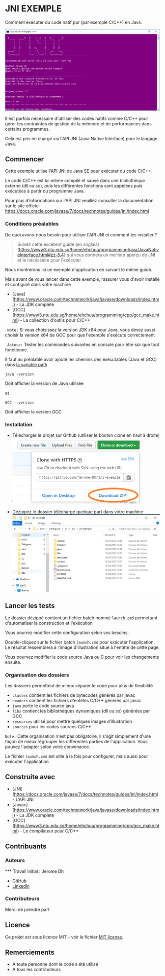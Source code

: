 # JNI EXEMPLE

Comment exécuter du code natif pur (par exemple C/C++) en Java.

![Launch](https://github.com/jerome-Dh/jni-exemple/blob/master/resources/launch.png)

Il est parfois nécessaire d'utiliser des codes natifs comme C/C++ pour gérer les contraintes de gestion de la mémoire et de performances dans certains programmes. 

Cela est pris en charge via l'API JNI (Java Native Interface) pour le langage Java.

## Commencer

Cette exemple utilise l'API JNI de Java SE pour exécuter du code C/C++.

Le code C/C++ est lui même compilé et sauvé dans une bibliothèque externe (dll ou so), puis les différentes fonctions sont appelées puis exécutées à partir du programme Java.

Pour plus d'informations sur l'API JNI veuillez consulter la documentation sur le site officiel https://docs.oracle.com/javase/7/docs/technotes/guides/jni/index.html

### Conditions préalables

De quoi avons-nous besoin pour utiliser l'API JNI et comment les installer ?

> Suivez cette excellent guide (en anglais) (https://www3.ntu.edu.sg/home/ehchua/programming/java/JavaNativeInterface.html#zz-5.4) qui vous donnera un meilleur aperçu de JNI et le nécéssaire pour l'exécuter. 

Nous montrerons ici un exemple d'application en suivant le même guide.

Mais avant de vous lancer dans cette exemple, rassurer vous d'avoir installé et configuré dans votre machine 
* [Java] (https://www.oracle.com/technetwork/java/javase/downloads/index.html) - La JDK complete
* [GCC] (https://www3.ntu.edu.sg/home/ehchua/programming/cpp/gcc_make.html) - La collection d'outils pour C/C++

`` Note:`` Si vous choisissez la version JDK x64 pour Java, vous devez aussi choisir la version x64 de GCC pour que l'exemple s'exécute correctement

`` Astuce:`` Tester les commandes suivantes en console pour être sûr que tout fonctionne.

Il faut au préalable avoir ajouté les chemins des exécutables (Java et GCC) dans [la variable path](https://www.java.com/fr/download/help/path.xml)

```
java -version
```
 Doit afficher la version de Java utilisée
 
et

```
GCC --version
```
Doit afficher la version GCC

### Installation

- Télécharger le projet sur Github (utiliser le bouton clone en haut à droite)
![download](https://github.com/jerome-Dh/jni-exemple/blob/master/resources/download.png)

- Dézippez le dossier téléchargé quelque part dans votre machine
![Structure](https://github.com/jerome-Dh/jni-exemple/blob/master/resources/structure.png)

## Lancer les tests

Le dossier dézippé contient un fichier batch nommé ``launch.cmd`` permettant d'automatiser la construction et l'exécution

Vous pourrez modifier cette configuration selon vos besoins.

Double-cliquez sur le fichier batch ``launch.cmd`` pour exécuter l'application. Le résultat ressemblera à l'image d'illustration situé à l'entête de cette page.

Vous pourvez modifier le code source Java ou C  pour voir les changements ensuite.


### Organisation des dossiers
 
 Les dossiers permettent de mieux séparer le code pour plus de flexibilité
 
- `` classes `` contient les fichiers de bytecodes générés par javac
- `` headers `` contient les fichiers d'entêtes C/C++ générés par javac
- `` java `` porte le code source java
- `` libs `` contient les bibliothèques dynamiques (dll ou so) générées par GCC
- `` resources `` utilisé pour mettre quelques images d'illustration
- `` sources `` pour les codes sources C/C++

`` Note: `` Cette organisation n'est pas obligatoire, il s'agit simplement d'une façon de mieux régrouper les différentes parties de l'application. Vous pouvez l'adapter selon votre convenance.

Le fichier `` launch.cmd `` est utile à la fois pour configurer, mais aussi pour exécuter l'application


## Construite avec

* [JNI] (https://docs.oracle.com/javase/7/docs/technotes/guides/jni/index.htm) - L'API JNI
* [Javac] (https://www.oracle.com/technetwork/java/javase/downloads/index.html) - La JDK complete
* [GCC] (https://www3.ntu.edu.sg/home/ehchua/programming/cpp/gcc_make.html) - Le compilateur pour C/C++


## Contribuants

### Auteurs

*** Travail initial : Jerome Dh
- [GitHub](https://github.com/jerome-Dh)
- [LinkedIn](https://www.linkedin.com/in/jerome-dh)

### Contributeurs
Merci de prendre part

## Licence

Ce projet est sous licence MIT - voir le fichier [MIT license](https://opensource.org/licenses/MIT).

## Remerciements

* A toute personne dont le code a été utilisé
* A tous les contributeurs

